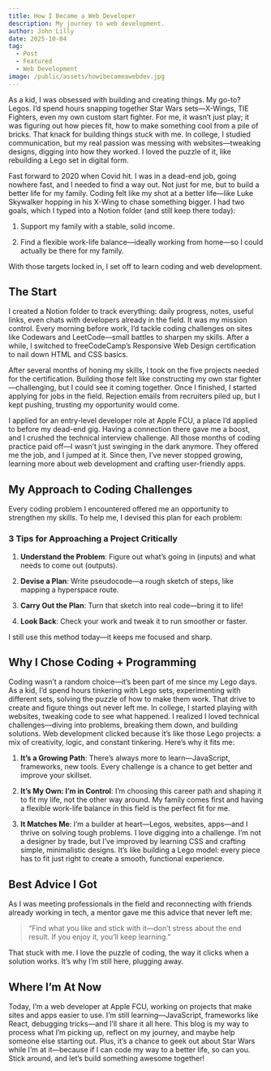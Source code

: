 ```yaml
---
title: How I Became a Web Developer
description: My journey to web development.
author: John Lilly
date: 2025-10-04
tag:
  - Post
  - Featured
  - Web Development
image: /public/assets/howibecameawebdev.jpg
---
```

As a kid, I was obsessed with building and creating things. My go-to? Legos. I’d spend hours snapping together Star Wars sets—X-Wings, TIE Fighters, even my own custom start fighter. For me, it wasn’t just play; it was figuring out how pieces fit, how to make something cool from a pile of bricks. That knack for building things stuck with me. In college, I studied communication, but my real passion was messing with websites—tweaking designs, digging into how they worked. I loved the puzzle of it, like rebuilding a Lego set in digital form.

Fast forward to 2020 when Covid hit. I was in a dead-end job, going nowhere fast, and I needed to find a way out. Not just for me, but to build a better life for my family. Coding felt like my shot at a better life—like Luke Skywalker hopping in his X-Wing to chase something bigger. I had two goals, which I typed into a Notion folder (and still keep there today):

1.  Support my family with a stable, solid income.
    
2.  Find a flexible work-life balance—ideally working from home—so I could actually be there for my family.
    

With those targets locked in, I set off to learn coding and web development.

## The Start

I created a Notion folder to track everything: daily progress, notes, useful links, even chats with developers already in the field. It was my mission control. Every morning before work, I’d tackle coding challenges on sites like Codewars and LeetCode—small battles to sharpen my skills. After a while, I switched to freeCodeCamp’s Responsive Web Design certification to nail down HTML and CSS basics.

After several months of honing my skills, I took on the five projects needed for the certification. Building those felt like constructing my own star fighter—challenging, but I could see it coming together. Once I finished, I started applying for jobs in the field. Rejection emails from recruiters piled up, but I kept pushing, trusting my opportunity would come.

I applied for an entry-level developer role at Apple FCU, a place I’d applied to before my dead-end gig. Having a connection there gave me a boost, and I crushed the technical interview challenge. All those months of coding practice paid off—I wasn’t just swinging in the dark anymore. They offered me the job, and I jumped at it. Since then, I’ve never stopped growing, learning more about web development and crafting user-friendly apps.

## My Approach to Coding Challenges

Every coding problem I encountered offered me an opportunity to strengthen my skills. To help me, I devised this plan for each problem:

### 3 Tips for Approaching a Project Critically

1.  **Understand the Problem**: Figure out what’s going in (inputs) and what needs to come out (outputs).
    
2.  **Devise a Plan**: Write pseudocode—a rough sketch of steps, like mapping a hyperspace route.
    
3.  **Carry Out the Plan**: Turn that sketch into real code—bring it to life!
    
4.  **Look Back**: Check your work and tweak it to run smoother or faster.
    

I still use this method today—it keeps me focused and sharp.

## Why I Chose Coding + Programming

Coding wasn’t a random choice—it’s been part of me since my Lego days. As a kid, I’d spend hours tinkering with Lego sets, experimenting with different sets, solving the puzzle of how to make them work. That drive to create and figure things out never left me. In college, I started playing with websites, tweaking code to see what happened. I realized I loved technical challenges—diving into problems, breaking them down, and building solutions. Web development clicked because it’s like those Lego projects: a mix of creativity, logic, and constant tinkering. Here’s why it fits me:

1.  **It’s a Growing Path**: There’s always more to learn—JavaScript, frameworks, new tools. Every challenge is a chance to get better and improve your skillset.
    
2.  **It’s My Own: I’m in Control**: I’m choosing this career path and shaping it to fit my life, not the other way around. My family comes first and having a flexible work-life balance in this field is the perfect fit for me.
    
3.  **It Matches Me**: I’m a builder at heart—Legos, websites, apps—and I thrive on solving tough problems. I love digging into a challenge. I’m not a designer by trade, but I’ve improved by learning CSS and crafting simple, minimalistic designs. It’s like building a Lego model: every piece has to fit just right to create a smooth, functional experience.
    

## Best Advice I Got

As I was meeting professionals in the field and reconnecting with friends already working in tech, a mentor gave me this advice that never left me:

> “Find what you like and stick with it—don’t stress about the end result. If you enjoy it, you’ll keep learning.”

That stuck with me. I love the puzzle of coding, the way it clicks when a solution works. It’s why I’m still here, plugging away.

## Where I’m At Now

Today, I’m a web developer at Apple FCU, working on projects that make sites and apps easier to use. I’m still learning—JavaScript, frameworks like React, debugging tricks—and I’ll share it all here. This blog is my way to process what I’m picking up, reflect on my journey, and maybe help someone else starting out. Plus, it’s a chance to geek out about Star Wars while I’m at it—because if I can code my way to a better life, so can you. Stick around, and let’s build something awesome together!